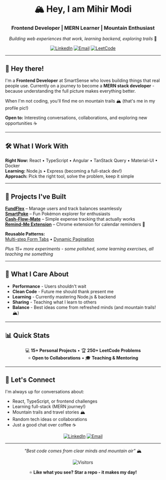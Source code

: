 <div align="center">

# 🏔️ Hey, I am Mihir Modi

### Frontend Developer | MERN Learner | Mountain Enthusiast

*Building web experiences that work, learning backend, exploring trails* 🌄

[![LinkedIn](https://img.shields.io/badge/-Connect-0077B5?style=flat&logo=linkedin&logoColor=white)](https://www.linkedin.com/in/mihirmodi14/)
[![Email](https://img.shields.io/badge/-Say_Hello-D14836?style=flat&logo=gmail&logoColor=white)](mailto:modimihir960@gmail.com)
[![LeetCode](https://img.shields.io/badge/-250+_Solved-FFA116?style=flat&logo=leetcode&logoColor=black)](https://leetcode.com/mihir_modi)

</div>

---

## 👋 Hey there!

I'm a **Frontend Developer** at SmartSense who loves building things that real people use. Currently on a journey to become a **MERN stack developer** - because understanding the full picture makes everything better.

When I'm not coding, you'll find me on mountain trails 🏔️ (that's me in my profile pic!)

**Open to:** Interesting conversations, collaborations, and exploring new opportunities ☕

---

## 🛠️ What I Work With

**Right Now:** React • TypeScript • Angular • TanStack Query • Material-UI • Docker  
**Learning:** Node.js • Express (becoming a full-stack dev!)  
**Approach:** Pick the right tool, solve the problem, keep it simple

---

## 🎯 Projects I've Built

**[FundFlex](https://fundflex.netlify.app/)** – Manage users and track balances seamlessly  
**[SmartPoke](https://smartpoke.netlify.app/)** – Fun Pokémon explorer for enthusiasts  
**[Cash-Flow-Mate](https://cashflowmate.netlify.app/)** – Simple expense tracking that actually works  
**[Remind-Me Extension](https://github.com/MihirModi14/Remind-Me-Extension)** – Chrome extension for calendar reminders 🚧  

**Reusable Patterns:**  
[Multi-step Form Tabs](https://codesandbox.io/p/github/MihirModi14/vanilla-react-form-tabs) • [Dynamic Pagination](https://codesandbox.io/p/github/MihirModi14/vanilla-react-pagination)

*Plus 15+ more experiments - some polished, some learning exercises, all teaching me something*

---

## 🌟 What I Care About

- **Performance** - Users shouldn't wait
- **Clean Code** - Future me should thank present me  
- **Learning** - Currently mastering Node.js & backend
- **Sharing** - Teaching what I learn to others
- **Balance** - Best ideas come from refreshed minds (and mountain trails! 🏔️)

---

## 📊 Quick Stats

<div align="center">

💻 **15+ Personal Projects** • 🏆 **250+ LeetCode Problems**  
⭐ **Open to Collaborations** • 🎓 **Teaching & Mentoring**

</div>

---

## 💬 Let's Connect

I'm always up for conversations about:
- React, TypeScript, or frontend challenges
- Learning full-stack (MERN journey!)
- Mountain trails and travel stories 🏔️
- Random tech ideas or collaborations
- Just a good chat over coffee ☕

<div align="center">

[![LinkedIn](https://img.shields.io/badge/LinkedIn-Let's_Connect-0077B5?style=for-the-badge&logo=linkedin)](https://www.linkedin.com/in/mihirmodi14/)
[![Email](https://img.shields.io/badge/Email-Say_Hi-D14836?style=for-the-badge&logo=gmail)](mailto:modimihir960@gmail.com)

---

*"Best code comes from clear minds and mountain air"* 🏔️

![Visitors](https://komarev.com/ghpvc/?username=MihirModi14&color=blue&style=flat-square)

⭐ **Like what you see? Star a repo - it makes my day!**

</div>
